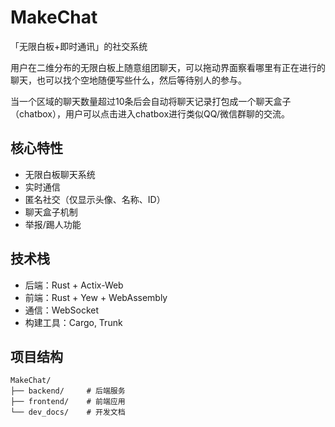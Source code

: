 # MakeChat

「无限白板+即时通讯」的社交系统

用户在二维分布的无限白板上随意组团聊天，可以拖动界面察看哪里有正在进行的聊天，也可以找个空地随便写些什么，然后等待别人的参与。

当一个区域的聊天数量超过10条后会自动将聊天记录打包成一个聊天盒子（chatbox），用户可以点击进入chatbox进行类似QQ/微信群聊的交流。

## 核心特性

- 无限白板聊天系统
- 实时通信
- 匿名社交（仅显示头像、名称、ID）
- 聊天盒子机制
- 举报/踢人功能

## 技术栈

- 后端：Rust + Actix-Web
- 前端：Rust + Yew + WebAssembly
- 通信：WebSocket
- 构建工具：Cargo, Trunk

## 项目结构

```
MakeChat/
├── backend/     # 后端服务
├── frontend/    # 前端应用
└── dev_docs/    # 开发文档
```